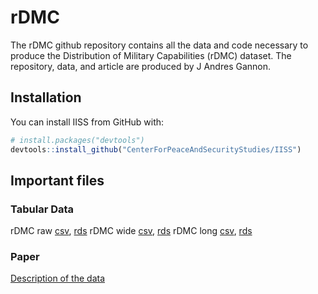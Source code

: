 # rDMC

The rDMC github repository contains all the data and code necessary to produce the Distribution of Military Capabilities (rDMC) dataset. The repository, data, and article are produced by J Andres Gannon.

## Installation

You can install IISS from GitHub with:

``` r
# install.packages("devtools")
devtools::install_github("CenterForPeaceAndSecurityStudies/IISS")
```

## Important files
### Tabular Data
rDMC raw [csv](https://github.com/CenterForPeaceAndSecurityStudies/rDMC/blob/main/data/rDMC_raw.csv), [rds](https://github.com/CenterForPeaceAndSecurityStudies/rDMC/blob/main/data/01z_rDMC_raw.rds)
rDMC wide [csv](https://github.com/CenterForPeaceAndSecurityStudies/rDMC/blob/main/data/rDMC_wide.csv), [rds](https://github.com/CenterForPeaceAndSecurityStudies/rDMC/blob/main/data/01z_rDMC_wide.rds)
rDMC long [csv](https://github.com/CenterForPeaceAndSecurityStudies/rDMC/blob/main/data/rDMC_long.csv), [rds](https://github.com/CenterForPeaceAndSecurityStudies/rDMC/blob/main/data/01z_rDMC_long.rds)

### Paper
[Description of the data](https://github.com/CenterForPeaceAndSecurityStudies/rDMC/blob/main/paper/2021-09-24_rDMC.pdf)
